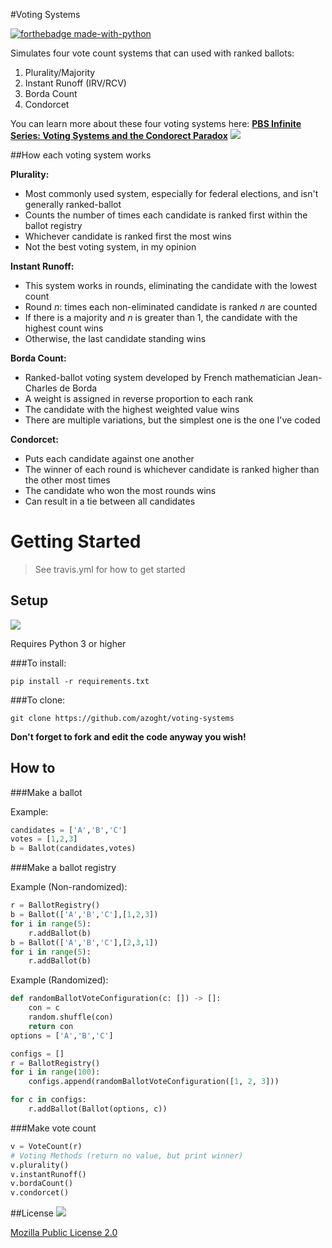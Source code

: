 #Voting Systems


[![forthebadge made-with-python](http://ForTheBadge.com/images/badges/made-with-python.svg)](https://www.python.org/)


Simulates four vote count systems that can used with ranked ballots:
1. Plurality/Majority
2. Instant Runoff (IRV/RCV)
3. Borda Count
4. Condorcet

You can learn more about these four voting systems here: [**PBS Infinite Series: Voting Systems and the Condorect Paradox**](https://www.youtube.com/watch?v=HoAnYQZrNrQ)
![](https://image.pbs.org/video-assets/7GRiDXk-asset-mezzanine-16x9-Ju2FaRu.jpg.focalcrop.1200x630.50.10.jpg)

##How each voting system works

**Plurality:**
* Most commonly used system, especially for federal elections, and isn't generally ranked-ballot
* Counts the number of times each candidate is ranked first within the ballot registry
* Whichever candidate is ranked first the most wins
* Not the best voting system, in my opinion

**Instant Runoff:**
* This system works in rounds, eliminating the candidate with the lowest count
* Round _n_: times each non-eliminated candidate is ranked _n_ are counted
* If there is a majority and _n_ is greater than 1, the candidate with the highest count wins
* Otherwise, the last candidate standing wins

**Borda Count:**
* Ranked-ballot voting system developed by French mathematician Jean-Charles de Borda
* A weight is assigned in reverse proportion to each rank
* The candidate with the highest weighted value wins
* There are multiple variations, but the simplest one is the one I've coded

**Condorcet:**
* Puts each candidate against one another
* The winner of each round is whichever candidate is ranked higher than the other most times
* The candidate who won the most rounds wins
* Can result in a tie between all candidates

# Getting Started

> See travis.yml for how to get started

## Setup
![](https://img.shields.io/badge/python-3.8-blue) 

Requires Python 3 or higher

###To install:

```
pip install -r requirements.txt
```

###To clone:

```
git clone https://github.com/azoght/voting-systems
```

__Don't forget to fork and edit the code anyway you wish!__

## How to

###Make a ballot

Example:
```python
candidates = ['A','B','C']
votes = [1,2,3]
b = Ballot(candidates,votes)
```
###Make a ballot registry

Example (Non-randomized):
```python
r = BallotRegistry()
b = Ballot(['A','B','C'],[1,2,3])
for i in range(5):
    r.addBallot(b)
b = Ballot(['A','B','C'],[2,3,1])
for i in range(5):
    r.addBallot(b)
```
Example (Randomized):
```python
def randomBallotVoteConfiguration(c: []) -> []:
    con = c
    random.shuffle(con)
    return con
options = ['A','B','C']

configs = []
r = BallotRegistry()
for i in range(100):
    configs.append(randomBallotVoteConfiguration([1, 2, 3]))

for c in configs:
    r.addBallot(Ballot(options, c))
```

###Make vote count

```python
v = VoteCount(r)
# Voting Methods (return no value, but print winner)
v.plurality()
v.instantRunoff()
v.bordaCount()
v.condorcet()
```
##License
![](https://img.shields.io/badge/license-mpl2.0-blue)

[Mozilla Public License 2.0](https://www.mozilla.org/en-US/MPL/2.0/)